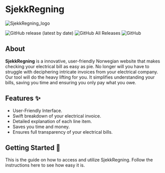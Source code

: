# SjekkRegning

![SjekkRegning_logo](URL_TO_LOGO "Logo Title Text")

![GitHub release (latest by date)](https://img.shields.io/github/v/release/{username}/SjekkRegning)
![GitHub All Releases](https://img.shields.io/github/downloads/{username}/SjekkRegning/total)
![GitHub](https://img.shields.io/github/license/{username}/SjekkRegning)

## About
**SjekkRegning** is a innovative, user-friendly Norwegian website that makes checking your electrical bill as easy as pie. No longer will you have to struggle with deciphering intricate invoices from your electrical company. Our tool will do the heavy lifting for you. It simplifies understanding your bills, saving you time and ensuring you only pay what you owe.

## Features :sparkles:
* User-Friendly Interface.
* Swift breakdown of your electrical invoice.
* Detailed explanation of each line item.
* Saves you time and money.
* Ensures full transparency of your electrical bills.

## Getting Started :rocket:
This is the guide on how to access and utilize SjekkRegning. Follow the instructions here to see how easy it is.

###
